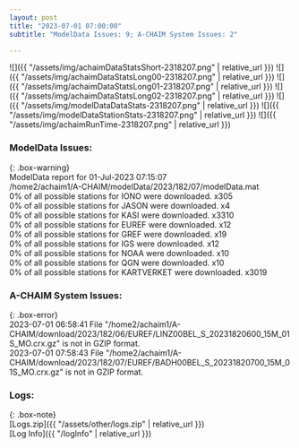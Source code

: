 ```yaml
---
layout: post
title: "2023-07-01 07:00:00"
subtitle: "ModelData Issues: 9; A-CHAIM System Issues: 2"

---
```


![]({{ "/assets/img/achaimDataStatsShort-2318207.png" | relative_url }})
![]({{ "/assets/img/achaimDataStatsLong00-2318207.png" | relative_url }})
![]({{ "/assets/img/achaimDataStatsLong01-2318207.png" | relative_url }})
![]({{ "/assets/img/achaimDataStatsLong02-2318207.png" | relative_url }})
![]({{ "/assets/img/modelDataDataStats-2318207.png" | relative_url }})
![]({{ "/assets/img/modelDataStationStats-2318207.png" | relative_url }})
![]({{ "/assets/img/achaimRunTime-2318207.png" | relative_url }})


### ModelData Issues:  
  
{: .box-warning}  
 ModelData report for 01-Jul-2023 07:15:07   
 /home2/achaim1/A-CHAIM/modelData/2023/182/07/modelData.mat   
 0% of all possible stations for IONO were downloaded. x305   
 0% of all possible stations for JASON were downloaded. x4   
 0% of all possible stations for KASI were downloaded. x3310   
 0% of all possible stations for EUREF were downloaded. x12   
 0% of all possible stations for GREF were downloaded. x19   
 0% of all possible stations for IGS were downloaded. x12   
 0% of all possible stations for NOAA were downloaded. x10   
 0% of all possible stations for QGN were downloaded. x10   
 0% of all possible stations for KARTVERKET were downloaded. x3019   
  
### A-CHAIM System Issues:  
  
{: .box-error}  
2023-07-01 06:58:41 File "/home2/achaim1/A-CHAIM/download/2023/182/06/EUREF/LINZ00BEL_S_20231820600_15M_01S_MO.crx.gz" is not in GZIP format.  
2023-07-01 07:58:43 File "/home2/achaim1/A-CHAIM/download/2023/182/07/EUREF/BADH00BEL_S_20231820700_15M_01S_MO.crx.gz" is not in GZIP format.  

### Logs:  
  
{: .box-note}  
[Logs.zip]({{ "/assets/other/logs.zip" | relative_url }})  
[Log Info]({{ "/logInfo" | relative_url }})  
